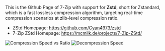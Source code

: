 
This is the Github Page of 7-Zip with support for **Zstd**, short for Zstandard, which is a fast lossless compression algorithm, targeting real-time compression scenarios at zlib-level compression ratio. 

- ZStd Homepage: https://github.com/Cyan4973/zstd
- 7-Zip ZStd Homepage: https://mcmilk.de/projects/7-Zip-ZStd/

![Compression Speed vs Ratio](https://mcmilk.de/projects/7-Zip-ZStd/dl/7z1514_ZStd_ratio.png "Compression Speed vs Ratio")
![Decompression Speed](https://mcmilk.de/projects/7-Zip-ZStd/dl/7z1514_ZStd_Dspeed.png "Decompression Speed")

